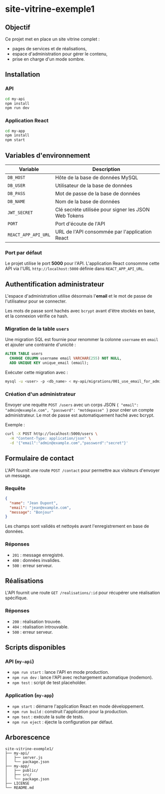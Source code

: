 # site-vitrine-exemple1

## Objectif

Ce projet met en place un site vitrine complet :
- pages de services et de réalisations,
- espace d'administration pour gérer le contenu,
- prise en charge d'un mode sombre.

## Installation

### API
```bash
cd my-api
npm install
npm run dev
```

### Application React
```bash
cd my-app
npm install
npm start
```

## Variables d'environnement

| Variable | Description |
|----------|-------------|
| `DB_HOST` | Hôte de la base de données MySQL |
| `DB_USER` | Utilisateur de la base de données |
| `DB_PASS` | Mot de passe de la base de données |
| `DB_NAME` | Nom de la base de données |
| `JWT_SECRET` | Clé secrète utilisée pour signer les JSON Web Tokens |
| `PORT` | Port d'écoute de l'API |
| `REACT_APP_API_URL` | URL de l'API consommée par l'application React |

### Port par défaut

Le projet utilise le port **5000** pour l'API. L'application React consomme cette API via l'URL `http://localhost:5000` définie dans `REACT_APP_API_URL`.

## Authentification administrateur

L'espace d'administration utilise désormais l'**email** et le mot de passe de l'utilisateur pour se connecter.

Les mots de passe sont hachés avec `bcrypt` avant d'être stockés en base, et la connexion vérifie ce hash.

### Migration de la table `users`

Une migration SQL est fournie pour renommer la colonne `username` en `email` et ajouter une contrainte d'unicité :

```sql
ALTER TABLE users
  CHANGE COLUMN username email VARCHAR(255) NOT NULL,
  ADD UNIQUE KEY unique_email (email);
```

Exécuter cette migration avec :

```bash
mysql -u <user> -p <db_name> < my-api/migrations/001_use_email_for_admin.sql
```

### Création d'un administrateur

Envoyer une requête `POST /users` avec un corps JSON `{ "email": "admin@example.com", "password": "motdepasse" }` pour créer un compte administrateur. Le mot de passe est automatiquement haché avec bcrypt.

Exemple :

```bash
curl -X POST http://localhost:5000/users \
  -H "Content-Type: application/json" \
  -d '{"email":"admin@example.com","password":"secret"}'
```

## Formulaire de contact

L'API fournit une route `POST /contact` pour permettre aux visiteurs d'envoyer un message.

### Requête

```json
{
  "name": "Jean Dupont",
  "email": "jean@example.com",
  "message": "Bonjour"
}
```

Les champs sont validés et nettoyés avant l'enregistrement en base de données.

### Réponses

- `201` : message enregistré.
- `400` : données invalides.
- `500` : erreur serveur.

## Réalisations

L'API fournit une route `GET /realisations/:id` pour récupérer une réalisation spécifique.

### Réponses

- `200` : réalisation trouvée.
- `404` : réalisation introuvable.
- `500` : erreur serveur.

## Scripts disponibles

### API (`my-api`)
- `npm run start` : lance l'API en mode production.
- `npm run dev` : lance l'API avec rechargement automatique (nodemon).
- `npm test` : script de test placeholder.

### Application (`my-app`)
- `npm start` : démarre l'application React en mode développement.
- `npm run build` : construit l'application pour la production.
- `npm test` : exécute la suite de tests.
- `npm run eject` : éjecte la configuration par défaut.

## Arborescence
```
site-vitrine-exemple1/
├── my-api/
│   ├── server.js
│   └── package.json
├── my-app/
│   ├── public/
│   ├── src/
│   └── package.json
├── LICENSE
└── README.md
```
